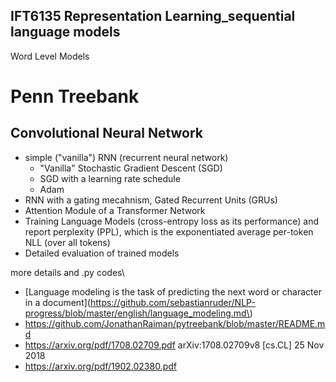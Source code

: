 ## IFT6135 Representation Learning_sequential language models
Word Level Models
  # Penn Treebank
Convolutional Neural Network
----------------------------
  - simple ("vanilla") RNN (recurrent neural network)
      - "Vanilla" Stochastic Gradient Descent (SGD)
      - SGD with a learning rate schedule
      - Adam
  - RNN with a gating mecahnism, Gated Recurrent Units (GRUs)
  - Attention Module of a Transformer Network
  - Training Language Models (cross-entropy loss as its performance) and report perplexity (PPL), which is
the exponentiated average per-token NLL (over all tokens)
  - Detailed evaluation of trained models
  
more details and .py codes\
  - [Language modeling is the task of predicting the next word or character in a document](https://github.com/sebastianruder/NLP-progress/blob/master/english/language_modeling.md\)
  - https://github.com/JonathanRaiman/pytreebank/blob/master/README.md
  - https://arxiv.org/pdf/1708.02709.pdf         arXiv:1708.02709v8 [cs.CL] 25 Nov 2018
  - https://arxiv.org/pdf/1902.02380.pdf         
